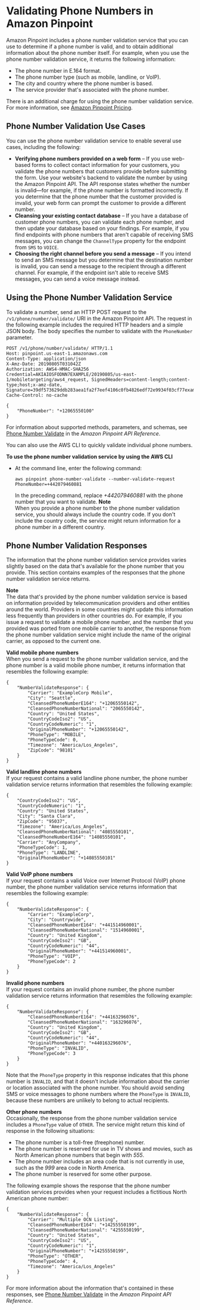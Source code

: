 # Validating Phone Numbers in Amazon Pinpoint<a name="validate-phone-numbers"></a>

Amazon Pinpoint includes a phone number validation service that you can use to determine if a phone number is valid, and to obtain additional information about the phone number itself\. For example, when you use the phone number validation service, it returns the following information:
+ The phone number in E\.164 format\.
+ The phone number type \(such as mobile, landline, or VoIP\)\.
+ The city and country where the phone number is based\.
+ The service provider that's associated with the phone number\.

There is an additional charge for using the phone number validation service\. For more information, see [Amazon Pinpoint Pricing](https://aws.amazon.com/pinpoint/pricing/#Phone_Number_Validate)\.

## Phone Number Validation Use Cases<a name="validate-phone-numbers-use-cases"></a>

You can use the phone number validation service to enable several use cases, including the following:
+ **Verifying phone numbers provided on a web form** – If you use web\-based forms to collect contact information for your customers, you validate the phone numbers that customers provide before submitting the form\. Use your website's backend to validate the number by using the Amazon Pinpoint API\. The API response states whether the number is invalid—for example, if the phone number is formatted incorrectly\. If you determine that the phone number that the customer provided is invalid, your web form can prompt the customer to provide a different number\.
+ **Cleansing your existing contact database** – If you have a database of customer phone numbers, you can validate each phone number, and then update your database based on your findings\. For example, if you find endpoints with phone numbers that aren't capable of receiving SMS messages, you can change the `ChannelType` property for the endpoint from `SMS` to `VOICE`\.
+ **Choosing the right channel before you send a message** – If you intend to send an SMS message but you determine that the destination number is invalid, you can send a message to the recipient through a different channel\. For example, if the endpoint isn't able to receive SMS messages, you can send a voice message instead\.

## Using the Phone Number Validation Service<a name="validate-phone-numbers-request"></a>

To validate a number, send an HTTP POST request to the `/v1/phone/number/validate/` URI in the Amazon Pinpoint API\. The request in the following example includes the required HTTP headers and a simple JSON body\. The body specifies the number to validate with the `PhoneNumber` parameter\.

```
POST /v1/phone/number/validate/ HTTP/1.1
Host: pinpoint.us-east-1.amazonaws.com
Content-Type: application/json
X-Amz-Date: 20190805T031042Z
Authorization: AWS4-HMAC-SHA256 Credential=AKIAIOSFODNN7EXAMPLE/20190805/us-east-1/mobiletargeting/aws4_request, SignedHeaders=content-length;content-type;host;x-amz-date, Signature=39df573629ddb283aea1fa2f7eef4106c0fb4826edf72e9934f03cf77example
Cache-Control: no-cache

{
	"PhoneNumber": "+12065550100"
}
```

For information about supported methods, parameters, and schemas, see [Phone Number Validate](https://docs.aws.amazon.com/pinpoint/latest/apireference/phone-number-validate.html) in the *Amazon Pinpoint API Reference*\.

You can also use the AWS CLI to quickly validate individual phone numbers\.

**To use the phone number validation service by using the AWS CLI**
+ At the command line, enter the following command:

  ```
  aws pinpoint phone-number-validate --number-validate-request PhoneNumber=+442079460881
  ```

  In the preceding command, replace *\+442079460881* with the phone number that you want to validate\.
**Note**  
When you provide a phone number to the phone number validation service, you should always include the country code\. If you don't include the country code, the service might return information for a phone number in a different country\.

## Phone Number Validation Responses<a name="validate-phone-numbers-example-responses"></a>

The information that the phone number validation service provides varies slightly based on the data that's available for the phone number that you provide\. This section contains examples of the responses that the phone number validation service returns\.

**Note**  
The data that's provided by the phone number validation service is based on information provided by telecommunication providers and other entities around the world\. Providers in some countries might update this information less frequently than providers in other countries do\. For example, if you issue a request to validate a mobile phone number, and the number that you provided was ported from one mobile carrier to another, the response from the phone number validation service might include the name of the original carrier, as opposed to the current one\.

**Valid mobile phone numbers**  
When you send a request to the phone number validation service, and the phone number is a valid mobile phone number, it returns information that resembles the following example:

```
{
    "NumberValidateResponse": {
        "Carrier": "ExampleCorp Mobile",
        "City": "Seattle",
        "CleansedPhoneNumberE164": "+12065550142",
        "CleansedPhoneNumberNational": "2065550142",
        "Country": "United States",
        "CountryCodeIso2": "US",
        "CountryCodeNumeric": "1",
        "OriginalPhoneNumber": "+12065550142",
        "PhoneType": "MOBILE",
        "PhoneTypeCode": 0,
        "Timezone": "America/Los_Angeles",
        "ZipCode": "98101"
    }
}
```

**Valid landline phone numbers**  
If your request contains a valid landline phone number, the phone number validation service returns information that resembles the following example:

```
{
    "CountryCodeIso2": "US",
    "CountryCodeNumeric": "1",
    "Country": "United States",
    "City": "Santa Clara",
    "ZipCode": "95037",
    "Timezone": "America/Los_Angeles",
    "CleansedPhoneNumberNational": "4085550101",
    "CleansedPhoneNumberE164": "14085550101",
    "Carrier": "AnyCompany",
    "PhoneTypeCode": 1,
    "PhoneType": "LANDLINE",
    "OriginalPhoneNumber": "+14085550101"
}
```

**Valid VoIP phone numbers**  
If your request contains a valid Voice over Internet Protocol \(VoIP\) phone number, the phone number validation service returns information that resembles the following example:

```
{
    "NumberValidateResponse": {
        "Carrier": "ExampleCorp",
        "City": "Countrywide",
        "CleansedPhoneNumberE164": "+441514960001",
        "CleansedPhoneNumberNational": "1514960001",
        "Country": "United Kingdom",
        "CountryCodeIso2": "GB",
        "CountryCodeNumeric": "44",
        "OriginalPhoneNumber": "+441514960001",
        "PhoneType": "VOIP",
        "PhoneTypeCode": 2
    }
}
```

**Invalid phone numbers**  
If your request contains an invalid phone number, the phone number validation service returns information that resembles the following example:

```
{
    "NumberValidateResponse": {
        "CleansedPhoneNumberE164": "+44163296076",
        "CleansedPhoneNumberNational": "163296076",
        "Country": "United Kingdom",
        "CountryCodeIso2": "GB",
        "CountryCodeNumeric": "44",
        "OriginalPhoneNumber": "+440163296076",
        "PhoneType": "INVALID",
        "PhoneTypeCode": 3
    }
}
```

Note that the `PhoneType` property in this response indicates that this phone number is `INVALID`, and that it doesn't include information about the carrier or location associated with the phone number\. You should avoid sending SMS or voice messages to phone numbers where the `PhoneType` is `INVALID`, because these numbers are unlikely to belong to actual recipients\.

**Other phone numbers**  
Occasionally, the response from the phone number validation service includes a `PhoneType` value of `OTHER`\. The service might return this kind of response in the following situations:
+ The phone number is a toll\-free \(freephone\) number\.
+ The phone number is reserved for use in TV shows and movies, such as North American phone numbers that begin with *555*\.
+ The phone number includes an area code that is not currently in use, such as the *999* area code in North America\.
+ The phone number is reserved for some other purpose\.

The following example shows the response that the phone number validation services provides when your request includes a fictitious North American phone number:

```
{
    "NumberValidateResponse": {
        "Carrier": "Multiple OCN Listing",
        "CleansedPhoneNumberE164": "+14255550199",
        "CleansedPhoneNumberNational": "4255550199",
        "Country": "United States",
        "CountryCodeIso2": "US",
        "CountryCodeNumeric": "1",
        "OriginalPhoneNumber": "+14255550199",
        "PhoneType": "OTHER",
        "PhoneTypeCode": 4,
        "Timezone": "America/Los_Angeles"
    }
}
```

For more information about the information that's contained in these responses, see [Phone Number Validate](https://docs.aws.amazon.com/pinpoint/latest/apireference/phone-number-validate.html) in the *Amazon Pinpoint API Reference*\.
